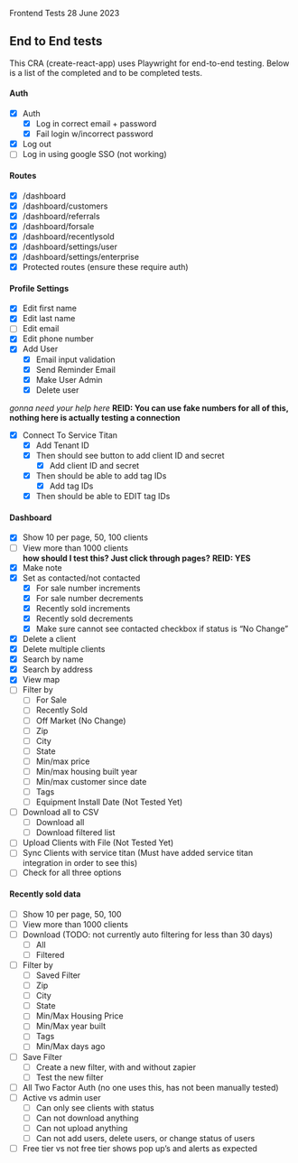 Frontend Tests 28 June 2023

## End to End tests
 
 This CRA (create-react-app) uses Playwright for end-to-end testing.  Below is a list of the completed and to be completed tests.

#### Auth

- [x] Auth
  - [x] Log in correct email + password
  - [x] Fail login w/incorrect password 
- [x] Log out
- [ ] Log in using google SSO (not working)

#### Routes
- [x] /dashboard
- [x] /dashboard/customers
- [x] /dashboard/referrals
- [x] /dashboard/forsale
- [x] /dashboard/recentlysold
- [x] /dashboard/settings/user
- [x] /dashboard/settings/enterprise
- [x] Protected routes (ensure these require auth)

#### Profile Settings

- [x] Edit first name
- [x] Edit last name
- [ ] Edit email
- [x] Edit phone number
- [x] Add User
  - [x] Email input validation
  - [x] Send Reminder Email
  - [x] Make User Admin
  - [x] Delete user

*gonna need your help here*
**REID: You can use fake numbers for all of this, nothing here is actually testing a connection**
- [x] Connect To Service Titan
  - [x] Add Tenant ID
  - [x] Then should see button to add client ID and secret
    - [x] Add client ID and secret
  - [x] Then should be able to add tag IDs
    - [x] Add tag IDs
  - [x] Then should be able to EDIT tag IDs

#### Dashboard

- [x] Show 10 per page, 50, 100 clients
- [ ] View more than 1000 clients  
**how should I test this?  Just click through pages?** 
**REID: YES**
- [x] Make note
- [x] Set as contacted/not contacted
  - [x] For sale number increments
  - [x] For sale number decrements
  - [x] Recently sold increments
  - [x] Recently sold decrements
  - [x] Make sure cannot see contacted checkbox if status is “No Change”
- [x] Delete a client
- [x] Delete multiple clients
- [x] Search by name
- [x] Search by address
- [x] View map
- [ ] Filter by
  - [ ] For Sale
  - [ ] Recently Sold
  - [ ] Off Market (No Change)
  - [ ] Zip
  - [ ] City
  - [ ] State
  - [ ] Min/max price
  - [ ] Min/max housing built year
  - [ ] Min/max customer since date
  - [ ] Tags
  - [ ] Equipment Install Date (Not Tested Yet)
- [ ] Download all to CSV
  - [ ] Download all
  - [ ] Download filtered list
- [ ] Upload Clients with File (Not Tested Yet)
- [ ] Sync Clients with service titan (Must have added service titan integration in order to see this)
- [ ] Check for all three options

#### Recently sold data
- [ ] Show 10 per page, 50, 100
- [ ] View more than 1000 clients
- [ ] Download (TODO: not currently auto filtering for less than 30 days)
  - [ ] All
  - [ ] Filtered
- [ ] Filter by
  - [ ] Saved Filter
  - [ ] Zip
  - [ ] City
  - [ ] State
  - [ ] Min/Max Housing Price
  - [ ] Min/Max year built
  - [ ] Tags
  - [ ] Min/Max days ago
- [ ] Save Filter
  - [ ] Create a new filter, with and without zapier
  - [ ] Test the new filter
- [ ] All Two Factor Auth (no one uses this, has not been manually tested)
- [ ] Active vs admin user
  - [ ] Can only see clients with status
  - [ ] Can not download anything
  - [ ] Can not upload anything
  - [ ] Can not add users, delete users, or change status of users
- [ ] Free tier vs not free tier shows pop up’s and alerts as expected
